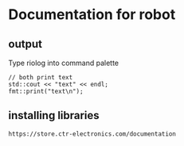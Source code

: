 # Documentation for robot

## output
Type riolog into command palette
```
// both print text
std::cout << "text" << endl;
fmt::print("text\n");
```

## installing libraries
```
https://store.ctr-electronics.com/documentation
```
